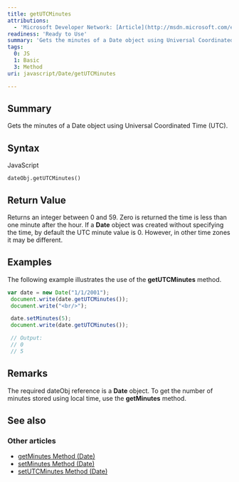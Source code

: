 ```yaml
---
title: getUTCMinutes
attributions:
  - 'Microsoft Developer Network: [Article](http://msdn.microsoft.com/en-us/library/ie/7xt0y1cc(v=vs.94).aspx)'
readiness: 'Ready to Use'
summary: 'Gets the minutes of a Date object using Universal Coordinated Time (UTC).'
tags:
  0: JS
  1: Basic
  3: Method
uri: javascript/Date/getUTCMinutes

---
```

## <span>Summary</span>

Gets the minutes of a Date object using Universal Coordinated Time (UTC).

## <span>Syntax</span>

<span class="language">JavaScript</span>

    dateObj.getUTCMinutes()

## <span>Return Value</span>

Returns an integer between 0 and 59. Zero is returned the time is less than one minute after the hour. If a **Date** object was created without specifying the time, by default the UTC minute value is 0. However, in other time zones it may be different.

## <span>Examples</span>

The following example illustrates the use of the **getUTCMinutes** method.

``` js
var date = new Date("1/1/2001");
 document.write(date.getUTCMinutes());
 document.write("<br/>");

 date.setMinutes(5);
 document.write(date.getUTCMinutes());

 // Output:
 // 0
 // 5
```

## <span>Remarks</span>

The required dateObj reference is a **Date** object. To get the number of minutes stored using local time, use the **getMinutes** method.

## <span>See also</span>

### <span>Other articles</span>

-   [getMinutes Method (Date)](/javascript/Date/getMinutes)
-   [setMinutes Method (Date)](/javascript/Date/setMinutes)
-   [setUTCMinutes Method (Date)](/javascript/Date/setUTCMinutes)

